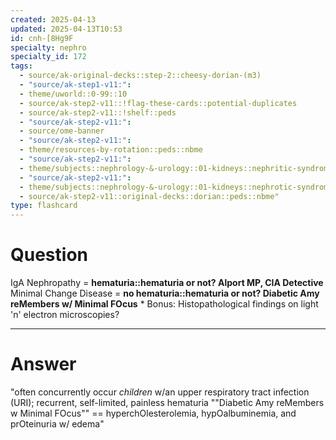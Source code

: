 ```yaml
---
created: 2025-04-13
updated: 2025-04-13T10:53
id: cnh-[8Hg9F
specialty: nephro
specialty_id: 172
tags:
  - source/ak-original-decks::step-2::cheesy-dorian-(m3)
  - "source/ak-step1-v11:": 
  - theme/uworld::0-99::10
  - source/ak-step2-v11::!flag-these-cards::potential-duplicates
  - source/ak-step2-v11::!shelf::peds
  - "source/ak-step2-v11:": 
  - source/ome-banner
  - "source/ak-step2-v11:": 
  - theme/resources-by-rotation::peds::nbme
  - "source/ak-step2-v11:": 
  - theme/subjects::nephrology-&-urology::01-kidneys::nephritic-syndrome::iga-nephropathy
  - "source/ak-step2-v11:": 
  - theme/subjects::nephrology-&-urology::01-kidneys::nephrotic-syndrome::minimal-change-disease
  - source/ak-step2-v11::original-decks::dorian::peds::nbme"
type: flashcard
---
```


# Question
IgA Nephropathy = **hematuria::hematuria or not? Alport MP, CIA Detective** Minimal Change Disease = **no hematuria::hematuria or not? Diabetic Amy reMembers w/ Minimal FOcus**   * Bonus: Histopathological findings on light 'n' electron microscopies?

---

# Answer
"often concurrently occur *children* w/an upper respiratory tract infection (URI); recurrent, self-limited, painless hematuria  ""Diabetic Amy reMembers w Minimal FOcus"" == hyperchOlesterolemia, hypOalbuminemia, and prOteinuria w/ edema"